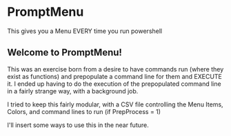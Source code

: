 # PromptMenu
This gives you a Menu EVERY time you run powershell

## Welcome to PromptMenu!
This was an exercise born from a desire to have commands run (where they exist as functions) and prepopulate a command line for them and EXECUTE it.  I ended up having to do the execution of the prepopulated command line in a fairly strange way, with a background job.

I tried to keep this fairly modular, with a CSV file controlling the Menu Items, Colors, and command lines to run (if PrepProcess = 1)

I'll insert some ways to use this in the near future.
